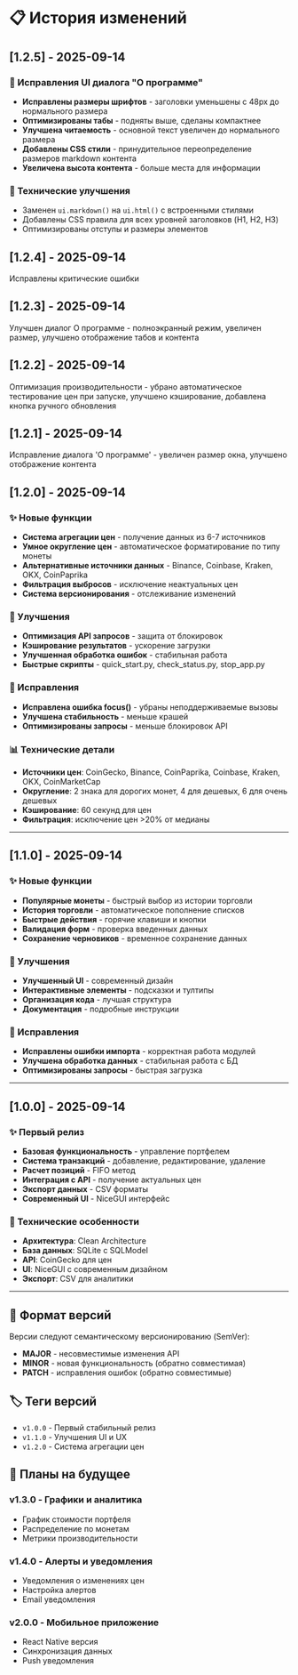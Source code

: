 # 📋 История изменений


## [1.2.5] - 2025-09-14

### 🎨 Исправления UI диалога "О программе"
- **Исправлены размеры шрифтов** - заголовки уменьшены с 48px до нормального размера
- **Оптимизированы табы** - подняты выше, сделаны компактнее
- **Улучшена читаемость** - основной текст увеличен до нормального размера
- **Добавлены CSS стили** - принудительное переопределение размеров markdown контента
- **Увеличена высота контента** - больше места для информации

### 🔧 Технические улучшения
- Заменен `ui.markdown()` на `ui.html()` с встроенными стилями
- Добавлены CSS правила для всех уровней заголовков (H1, H2, H3)
- Оптимизированы отступы и размеры элементов


## [1.2.4] - 2025-09-14

Исправлены критические ошибки



## [1.2.3] - 2025-09-14

Улучшен диалог О программе - полноэкранный режим, увеличен размер, улучшено отображение табов и контента



## [1.2.2] - 2025-09-14

Оптимизация производительности - убрано автоматическое тестирование цен при запуске, улучшено кэширование, добавлена кнопка ручного обновления



## [1.2.1] - 2025-09-14

Исправление диалога 'О программе' - увеличен размер окна, улучшено отображение контента


## [1.2.0] - 2025-09-14

### ✨ Новые функции
- **Система агрегации цен** - получение данных из 6-7 источников
- **Умное округление цен** - автоматическое форматирование по типу монеты
- **Альтернативные источники данных** - Binance, Coinbase, Kraken, OKX, CoinPaprika
- **Фильтрация выбросов** - исключение неактуальных цен
- **Система версионирования** - отслеживание изменений

### 🔧 Улучшения
- **Оптимизация API запросов** - защита от блокировок
- **Кэширование результатов** - ускорение загрузки
- **Улучшенная обработка ошибок** - стабильная работа
- **Быстрые скрипты** - quick_start.py, check_status.py, stop_app.py

### 🐛 Исправления
- **Исправлена ошибка focus()** - убраны неподдерживаемые вызовы
- **Улучшена стабильность** - меньше крашей
- **Оптимизированы запросы** - меньше блокировок API

### 📊 Технические детали
- **Источники цен**: CoinGecko, Binance, CoinPaprika, Coinbase, Kraken, OKX, CoinMarketCap
- **Округление**: 2 знака для дорогих монет, 4 для дешевых, 6 для очень дешевых
- **Кэширование**: 60 секунд для цен
- **Фильтрация**: исключение цен >20% от медианы

---

## [1.1.0] - 2025-09-14

### ✨ Новые функции
- **Популярные монеты** - быстрый выбор из истории торговли
- **История торговли** - автоматическое пополнение списков
- **Быстрые действия** - горячие клавиши и кнопки
- **Валидация форм** - проверка введенных данных
- **Сохранение черновиков** - временное сохранение данных

### 🔧 Улучшения
- **Улучшенный UI** - современный дизайн
- **Интерактивные элементы** - подсказки и тултипы
- **Организация кода** - лучшая структура
- **Документация** - подробные инструкции

### 🐛 Исправления
- **Исправлены ошибки импорта** - корректная работа модулей
- **Улучшена обработка данных** - стабильная работа с БД
- **Оптимизированы запросы** - быстрая загрузка

---

## [1.0.0] - 2025-09-14

### ✨ Первый релиз
- **Базовая функциональность** - управление портфелем
- **Система транзакций** - добавление, редактирование, удаление
- **Расчет позиций** - FIFO метод
- **Интеграция с API** - получение актуальных цен
- **Экспорт данных** - CSV форматы
- **Современный UI** - NiceGUI интерфейс

### 🔧 Технические особенности
- **Архитектура**: Clean Architecture
- **База данных**: SQLite с SQLModel
- **API**: CoinGecko для цен
- **UI**: NiceGUI с современным дизайном
- **Экспорт**: CSV для аналитики

---

## 📝 Формат версий

Версии следуют семантическому версионированию (SemVer):
- **MAJOR** - несовместимые изменения API
- **MINOR** - новая функциональность (обратно совместимая)
- **PATCH** - исправления ошибок (обратно совместимые)

## 🏷️ Теги версий

- `v1.0.0` - Первый стабильный релиз
- `v1.1.0` - Улучшения UI и UX
- `v1.2.0` - Система агрегации цен

## 📅 Планы на будущее

### v1.3.0 - Графики и аналитика
- График стоимости портфеля
- Распределение по монетам
- Метрики производительности

### v1.4.0 - Алерты и уведомления
- Уведомления о изменениях цен
- Настройка алертов
- Email уведомления

### v2.0.0 - Мобильное приложение
- React Native версия
- Синхронизация данных
- Push уведомления
